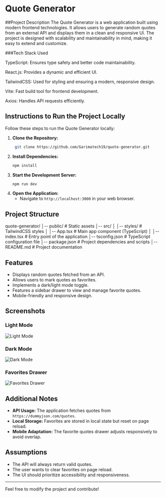 # Quote Generator

##Project Description
The Quote Generator is a web application built using modern frontend technologies. It allows users to generate random quotes from an external API and displays them in a clean and responsive UI. The project is designed with scalability and maintainability in mind, making it easy to extend and customize.

###Tech Stack Used

TypeScript: Ensures type safety and better code maintainability.

React.js: Provides a dynamic and efficient UI.

TailwindCSS: Used for styling and ensuring a modern, responsive design.

Vite: Fast build tool for frontend development.

Axios: Handles API requests efficiently.

## Instructions to Run the Project Locally

Follow these steps to run the Quote Generator locally:

1. **Clone the Repository:**
   ```bash
    git clone https://github.com/Garimatech19/quote-generator.git
   ```
2. **Install Dependencies:**
   ```bash
   npm install
   ```
3. **Start the Development Server:**
   ```bash
   npm run dev
   ```
4. **Open the Application:**
   - Navigate to `http://localhost:3000` in your web browser.
  
## Project Structure
quote-generator/
│-- public/            # Static assets
│-- src/
│   │-- styles/        # TailwindCSS styles
│   │-- App.tsx        # Main app component (TypeScript)
│   │-- index.tsx      # Entry point of the application
│-- tsconfig.json      # TypeScript configuration file
│-- package.json       # Project dependencies and scripts
│-- README.md          # Project documentation

## Features
- Displays random quotes fetched from an API.
- Allows users to mark quotes as favorites.
- Implements a dark/light mode toggle.
- Features a sidebar drawer to view and manage favorite quotes.
- Mobile-friendly and responsive design.

## Screenshots
### Light Mode
![Light Mode](https://github.com/user-attachments/assets/79cf2bbc-243e-4fef-be3a-6f2348aa87aa)

### Dark Mode
![Dark Mode](https://github.com/user-attachments/assets/afdc1ed5-77bf-49c8-9323-a39c1ad3b2b2)

### Favorites Drawer
![Favorites Drawer](https://github.com/user-attachments/assets/84633a67-ea26-4ca1-b437-0a26d86aa0cf)

## Additional Notes
- **API Usage:** The application fetches quotes from `https://dummyjson.com/quotes`.
- **Local Storage:** Favorites are stored in local state but reset on page reload.
- **Mobile Adaptation:** The favorite quotes drawer adjusts responsively to avoid overlap.

## Assumptions
- The API will always return valid quotes.
- The user wants to clear favorites on page reload.
- The UI should prioritize accessibility and responsiveness.

---

Feel free to modify the project and contribute!

